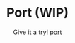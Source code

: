 <div align='center'>

# Port (**WIP**)

Give it a try! [port](https://port-phi-three.vercel.app/)
</div>
